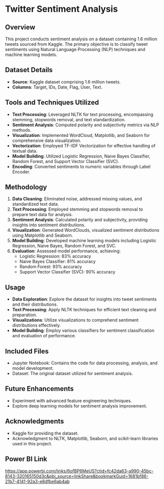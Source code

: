 # Twitter Sentiment Analysis

## Overview
This project conducts sentiment analysis on a dataset containing 1.6 million tweets sourced from Kaggle. The primary objective is to classify tweet sentiments using Natural Language Processing (NLP) techniques and machine learning models.

## Dataset Details
- **Source**: Kaggle dataset comprising 1.6 million tweets.
- **Columns**: Target, IDs, Date, Flag, User, Text.

## Tools and Techniques Utilized
- **Text Processing**: Leveraged NLTK for text processing, encompassing stemming, stopwords removal, and text standardization.
- **Sentiment Analysis**: Computed polarity and subjectivity metrics via NLP methods.
- **Visualization**: Implemented WordCloud, Matplotlib, and Seaborn for comprehensive data visualization.
- **Vectorization**: Employed TF-IDF Vectorization for effective handling of textual data.
- **Model Building**: Utilized Logistic Regression, Naive Bayes Classifier, Random Forest, and Support Vector Classifier (SVC).
- **Encoding**: Converted sentiments to numeric variables through Label Encoder.

## Methodology
1. **Data Cleaning**: Eliminated noise, addressed missing values, and standardized text data.
2. **Text Processing**: Employed stemming and stopwords removal to prepare text data for analysis.
3. **Sentiment Analysis**: Calculated polarity and subjectivity, providing insights into sentiment distributions.
4. **Visualization**: Generated WordClouds, visualized sentiment distributions using Matplotlib and Seaborn.
5. **Model Building**: Developed machine learning models including Logistic Regression, Naive Bayes, Random Forest, and SVC.
6. **Evaluation**: Assessed model performance, achieving:
   - Logistic Regression: 83% accuracy
   - Naive Bayes Classifier: 81% accuracy
   - Random Forest: 93% accuracy
   - Support Vector Classifier (SVC): 90% accuracy

## Usage
- **Data Exploration**: Explore the dataset for insights into tweet sentiments and their distributions.
- **Text Processing**: Apply NLTK techniques for efficient text cleaning and preparation.
- **Visualizations**: Utilize visualizations to comprehend sentiment distributions effectively.
- **Model Building**: Employ various classifiers for sentiment classification and evaluation of performance.

## Included Files
- Jupyter Notebook: Contains the code for data processing, analysis, and model development.
- Dataset: The original dataset utilized for sentiment analysis.

## Future Enhancements
- Experiment with advanced feature engineering techniques.
- Explore deep learning models for sentiment analysis improvement.

## Acknowledgments
- Kaggle for providing the dataset.
- Acknowledgment to NLTK, Matplotlib, Seaborn, and scikit-learn libraries used in this project.
  
## Power BI Link
https://app.powerbi.com/links/6ofBP6MeUS?ctid=fc42da63-a990-45bc-8143-320165150d3c&pbi_source=linkShare&bookmarkGuid=1681bf86-21b7-4141-92a3-e8dfbe6ab4ab

